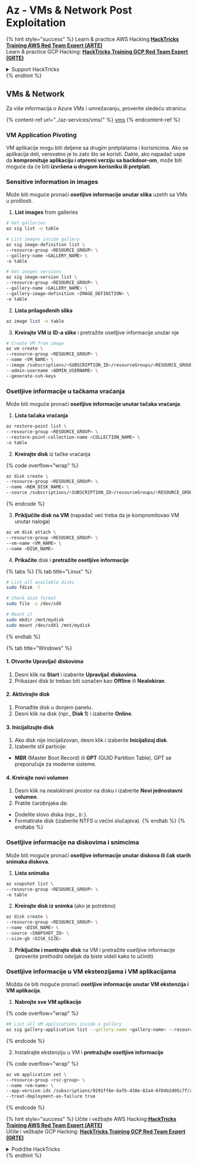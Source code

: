 # Az - VMs & Network Post Exploitation

{% hint style="success" %}
Learn & practice AWS Hacking:<img src="../../../.gitbook/assets/image (1) (1) (1) (1).png" alt="" data-size="line">[**HackTricks Training AWS Red Team Expert (ARTE)**](https://training.hacktricks.xyz/courses/arte)<img src="../../../.gitbook/assets/image (1) (1) (1) (1).png" alt="" data-size="line">\
Learn & practice GCP Hacking: <img src="../../../.gitbook/assets/image (2) (1).png" alt="" data-size="line">[**HackTricks Training GCP Red Team Expert (GRTE)**<img src="../../../.gitbook/assets/image (2) (1).png" alt="" data-size="line">](https://training.hacktricks.xyz/courses/grte)

<details>

<summary>Support HackTricks</summary>

* Check the [**subscription plans**](https://github.com/sponsors/carlospolop)!
* **Join the** 💬 [**Discord group**](https://discord.gg/hRep4RUj7f) or the [**telegram group**](https://t.me/peass) or **follow** us on **Twitter** 🐦 [**@hacktricks\_live**](https://twitter.com/hacktricks_live)**.**
* **Share hacking tricks by submitting PRs to the** [**HackTricks**](https://github.com/carlospolop/hacktricks) and [**HackTricks Cloud**](https://github.com/carlospolop/hacktricks-cloud) github repos.

</details>
{% endhint %}

## VMs & Network

Za više informacija o Azure VMs i umrežavanju, proverite sledeću stranicu:

{% content-ref url="../az-services/vms/" %}
[vms](../az-services/vms/)
{% endcontent-ref %}

### VM Application Pivoting

VM aplikacije mogu biti deljene sa drugim pretplatama i korisnicima. Ako se aplikacija deli, verovatno je to zato što se koristi. Dakle, ako napadač uspe da **kompromituje aplikaciju i otpremi verziju sa backdoor-om**, može biti moguće da će biti **izvršena u drugom korisniku ili pretplati**.

### Sensitive information in images

Može biti moguće pronaći **osetljive informacije unutar slika** uzetih sa VMs u prošlosti.

1. **List images** from galleries
```bash
# Get galleries
az sig list -o table

# List images inside gallery
az sig image-definition list \
--resource-group <RESOURCE_GROUP> \
--gallery-name <GALLERY_NAME> \
-o table

# Get images versions
az sig image-version list \
--resource-group <RESOURCE_GROUP> \
--gallery-name <GALLERY_NAME> \
--gallery-image-definition <IMAGE_DEFINITION> \
-o table
```
2. **Lista prilagođenih slika**
```bash
az image list -o table
```
3. **Kreirajte VM iz ID-a slike** i pretražite osetljive informacije unutar nje
```bash
# Create VM from image
az vm create \
--resource-group <RESOURCE_GROUP> \
--name <VM_NAME> \
--image /subscriptions/<SUBSCRIPTION_ID>/resourceGroups/<RESOURCE_GROUP>/providers/Microsoft.Compute/galleries/<GALLERY_NAME>/images/<IMAGE_DEFINITION>/versions/<IMAGE_VERSION> \
--admin-username <ADMIN_USERNAME> \
--generate-ssh-keys
```
### Osetljive informacije u tačkama vraćanja

Može biti moguće pronaći **osetljive informacije unutar tačaka vraćanja**.

1. **Lista tačaka vraćanja**
```bash
az restore-point list \
--resource-group <RESOURCE_GROUP> \
--restore-point-collection-name <COLLECTION_NAME> \
-o table
```
2. **Kreirajte disk** iz tačke vraćanja

{% code overflow="wrap" %}
```bash
az disk create \
--resource-group <RESOURCE_GROUP> \
--name <NEW_DISK_NAME> \
--source /subscriptions/<SUBSCRIPTION_ID>/resourceGroups/<RESOURCE_GROUP>/providers/Microsoft.Compute/restorePointCollections/<COLLECTION_NAME>/restorePoints/<RESTORE_POINT_NAME>
```
{% endcode %}

3. **Priključite disk na VM** (napadač već treba da je kompromitovao VM unutar naloga)
```bash
az vm disk attach \
--resource-group <RESOURCE_GROUP> \
--vm-name <VM_NAME> \
--name <DISK_NAME>
```
4. **Prikačite** disk i **pretražite osetljive informacije**

{% tabs %}
{% tab title="Linux" %}
```bash
# List all available disks
sudo fdisk -l

# Check disk format
sudo file -s /dev/sdX

# Mount it
sudo mkdir /mnt/mydisk
sudo mount /dev/sdX1 /mnt/mydisk
```
{% endtab %}

{% tab title="Windows" %}
#### **1. Otvorite Upravljač diskovima**

1. Desni klik na **Start** i izaberite **Upravljač diskovima**.
2. Prikazani disk bi trebao biti označen kao **Offline** ili **Nealokiran**.

#### **2. Aktivirajte disk**

1. Pronađite disk u donjem panelu.
2. Desni klik na disk (npr., **Disk 1**) i izaberite **Online**.

#### **3. Inicijalizujte disk**

1. Ako disk nije inicijalizovan, desni klik i izaberite **Inicijalizuj disk**.
2. Izaberite stil particije:
* **MBR** (Master Boot Record) ili **GPT** (GUID Partition Table). GPT se preporučuje za moderne sisteme.

#### **4. Kreirajte novi volumen**

1. Desni klik na nealokirani prostor na disku i izaberite **Novi jednostavni volumen**.
2. Pratite čarobnjaka da:
* Dodelite slovo diska (npr., `D:`).
* Formatirate disk (izaberite NTFS u većini slučajeva).
{% endtab %}
{% endtabs %}

### Osetljive informacije na diskovima i snimcima

Može biti moguće pronaći **osetljive informacije unutar diskova ili čak starih snimaka diskova**.

1. **Lista snimaka**
```bash
az snapshot list \
--resource-group <RESOURCE_GROUP> \
-o table
```
2. **Kreirajte disk iz snimka** (ako je potrebno)
```bash
az disk create \
--resource-group <RESOURCE_GROUP> \
--name <DISK_NAME> \
--source <SNAPSHOT_ID> \
--size-gb <DISK_SIZE>
```
3. **Priključite i montirajte disk** na VM i pretražite osetljive informacije (proverite prethodni odeljak da biste videli kako to učiniti)

### Osetljive informacije u VM ekstenzijama i VM aplikacijama

Možda će biti moguće pronaći **osetljive informacije unutar VM ekstenzija i VM aplikacija**.

1. **Nabrojte sve VM aplikacije**

{% code overflow="wrap" %}
```bash
## List all VM applications inside a gallery
az sig gallery-application list --gallery-name <gallery-name> --resource-group <res-group> --output table
```
{% endcode %}

2. Instalirajte ekstenziju u VM i **pretražujte osetljive informacije**

{% code overflow="wrap" %}
```bash
az vm application set \
--resource-group <rsc-group> \
--name <vm-name> \
--app-version-ids /subscriptions/9291ff6e-6afb-430e-82a4-6f04b2d05c7f/resourceGroups/Resource_Group_1/providers/Microsoft.Compute/galleries/myGallery/applications/myReverseShellApp/versions/1.0.2 \
--treat-deployment-as-failure true
```
{% endcode %}

{% hint style="success" %}
Učite i vežbajte AWS Hacking:<img src="../../../.gitbook/assets/image (1) (1) (1) (1).png" alt="" data-size="line">[**HackTricks Training AWS Red Team Expert (ARTE)**](https://training.hacktricks.xyz/courses/arte)<img src="../../../.gitbook/assets/image (1) (1) (1) (1).png" alt="" data-size="line">\
Učite i vežbajte GCP Hacking: <img src="../../../.gitbook/assets/image (2) (1).png" alt="" data-size="line">[**HackTricks Training GCP Red Team Expert (GRTE)**<img src="../../../.gitbook/assets/image (2) (1).png" alt="" data-size="line">](https://training.hacktricks.xyz/courses/grte)

<details>

<summary>Podržite HackTricks</summary>

* Proverite [**planove pretplate**](https://github.com/sponsors/carlospolop)!
* **Pridružite se** 💬 [**Discord grupi**](https://discord.gg/hRep4RUj7f) ili [**telegram grupi**](https://t.me/peass) ili **pratite** nas na **Twitteru** 🐦 [**@hacktricks\_live**](https://twitter.com/hacktricks_live)**.**
* **Podelite hakerske trikove slanjem PR-ova na** [**HackTricks**](https://github.com/carlospolop/hacktricks) i [**HackTricks Cloud**](https://github.com/carlospolop/hacktricks-cloud) github repozitorijume.

</details>
{% endhint %}
